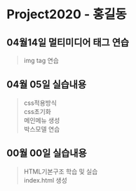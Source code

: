 # Project2020 - 홍길동
## 04월14일 멀티미디어 태그 연습
> img tag 연습 <br>

## 04월 05일 실습내용
> css적용방식 <br>
css초기화 <br>
메인메뉴 생성 <br>
박스모델 연습

## 00월 00일 실습내용
> HTML기본구조 학습 및 실습 <br>
index.html 생성
